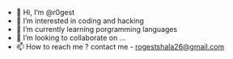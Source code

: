 - 👋 Hi, I’m @r0gest
- 👀 I’m interested in coding and hacking
- 🌱 I’m currently learning porgramming languages 
- 💞️ I’m looking to collaborate on ...
- 📫 How to reach me ? contact me - rogestshala26@gmail.com

<!---
r0gest/r0gest is a ✨ special ✨ repository because its `README.md` (this file) appears on your GitHub profile.
You can click the Preview link to take a look at your changes.
--->
